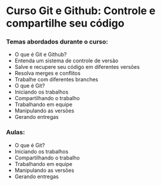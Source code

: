 # Curso Git e Github: Controle e compartilhe seu código

### Temas abordados durante o curso:
- O que é Git e Github?
- Entenda um sistema de controle de versão
- Salve e recupere seu código em diferentes versões
- Resolva merges e conflitos
- Trabalhe com diferentes branches
- O que é Git? 
- Iniciando os trabalhos
- Compartilhando o trabalho
- Trabalhando em equipe
- Manipulando as versões
- Gerando entregas

### Aulas:
- O que é Git?
- Iniciando os trabalhos
- Compartilhando o trabalho
- Trabalhando em equipe
- Manipulando as versões
- Gerando entregas
